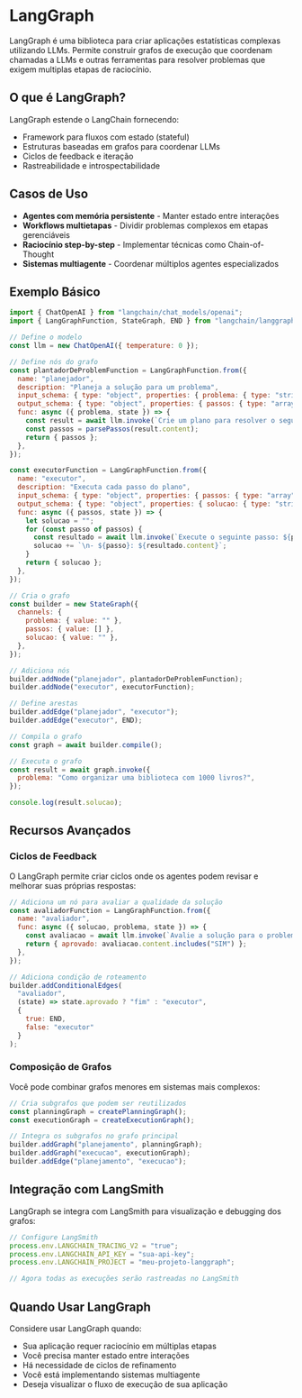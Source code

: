 # LangGraph

LangGraph é uma biblioteca para criar aplicações estatísticas complexas utilizando LLMs. Permite construir grafos de execução que coordenam chamadas a LLMs e outras ferramentas para resolver problemas que exigem multiplas etapas de raciocínio.

## O que é LangGraph?

LangGraph estende o LangChain fornecendo:

- Framework para fluxos com estado (stateful)
- Estruturas baseadas em grafos para coordenar LLMs
- Ciclos de feedback e iteração
- Rastreabilidade e introspectabilidade

## Casos de Uso

- **Agentes com memória persistente** - Manter estado entre interações
- **Workflows multietapas** - Dividir problemas complexos em etapas gerenciáveis
- **Raciocínio step-by-step** - Implementar técnicas como Chain-of-Thought
- **Sistemas multiagente** - Coordenar múltiplos agentes especializados

## Exemplo Básico

```javascript
import { ChatOpenAI } from "langchain/chat_models/openai";
import { LangGraphFunction, StateGraph, END } from "langchain/langgraph";

// Define o modelo
const llm = new ChatOpenAI({ temperature: 0 });

// Define nós do grafo
const plantadorDeProblemFunction = LangGraphFunction.from({
  name: "planejador",
  description: "Planeja a solução para um problema",
  input_schema: { type: "object", properties: { problema: { type: "string" } } },
  output_schema: { type: "object", properties: { passos: { type: "array" } } },
  func: async ({ problema, state }) => {
    const result = await llm.invoke(`Crie um plano para resolver o seguinte problema: ${problema}. Retorne uma lista de passos.`);
    const passos = parsePassos(result.content);
    return { passos };
  },
});

const executorFunction = LangGraphFunction.from({
  name: "executor",
  description: "Executa cada passo do plano",
  input_schema: { type: "object", properties: { passos: { type: "array" } } },
  output_schema: { type: "object", properties: { solucao: { type: "string" } } },
  func: async ({ passos, state }) => {
    let solucao = "";
    for (const passo of passos) {
      const resultado = await llm.invoke(`Execute o seguinte passo: ${passo}. Descreva o resultado.`);
      solucao += `\n- ${passo}: ${resultado.content}`;
    }
    return { solucao };
  },
});

// Cria o grafo
const builder = new StateGraph({
  channels: {
    problema: { value: "" },
    passos: { value: [] },
    solucao: { value: "" },
  },
});

// Adiciona nós
builder.addNode("planejador", plantadorDeProblemFunction);
builder.addNode("executor", executorFunction);

// Define arestas
builder.addEdge("planejador", "executor");
builder.addEdge("executor", END);

// Compila o grafo
const graph = await builder.compile();

// Executa o grafo
const result = await graph.invoke({
  problema: "Como organizar uma biblioteca com 1000 livros?",
});

console.log(result.solucao);
```

## Recursos Avançados

### Ciclos de Feedback

O LangGraph permite criar ciclos onde os agentes podem revisar e melhorar suas próprias respostas:

```javascript
// Adiciona um nó para avaliar a qualidade da solução
const avaliadorFunction = LangGraphFunction.from({
  name: "avaliador",
  func: async ({ solucao, problema, state }) => {
    const avaliacao = await llm.invoke(`Avalie a solução para o problema: ${problema}\n\nSolução: ${solucao}\n\nEsta solução é completa e resolve o problema? Responda com SIM ou NÃO.`);
    return { aprovado: avaliacao.content.includes("SIM") };
  },
});

// Adiciona condição de roteamento
builder.addConditionalEdges(
  "avaliador",
  (state) => state.aprovado ? "fim" : "executor",
  {
    true: END,
    false: "executor"
  }
);
```

### Composição de Grafos

Você pode combinar grafos menores em sistemas mais complexos:

```javascript
// Cria subgrafos que podem ser reutilizados
const planningGraph = createPlanningGraph();
const executionGraph = createExecutionGraph();

// Integra os subgrafos no grafo principal
builder.addGraph("planejamento", planningGraph);
builder.addGraph("execucao", executionGraph);
builder.addEdge("planejamento", "execucao");
```

## Integração com LangSmith

LangGraph se integra com LangSmith para visualização e debugging dos grafos:

```javascript
// Configure LangSmith
process.env.LANGCHAIN_TRACING_V2 = "true";
process.env.LANGCHAIN_API_KEY = "sua-api-key";
process.env.LANGCHAIN_PROJECT = "meu-projeto-langgraph";

// Agora todas as execuções serão rastreadas no LangSmith
```

## Quando Usar LangGraph

Considere usar LangGraph quando:

- Sua aplicação requer raciocínio em múltiplas etapas
- Você precisa manter estado entre interações
- Há necessidade de ciclos de refinamento
- Você está implementando sistemas multiagente
- Deseja visualizar o fluxo de execução de sua aplicação